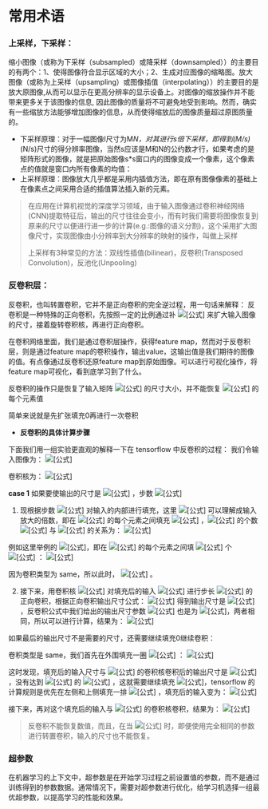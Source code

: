 # 常用术语

### 上采样，下采样：

​	缩小图像（或称为下采样（subsampled）或降采样（downsampled））的主要目的有两个：1、使得图像符合显示区域的大小；2、生成对应图像的缩略图。
​    放大图像（或称为上采样（upsampling）或图像插值（interpolating））的主要目的是放大原图像,从而可以显示在更高分辨率的显示设备上。对图像的缩放操作并不能带来更多关于该图像的信息, 因此图像的质量将不可避免地受到影响。然而，确实有一些缩放方法能够增加图像的信息，从而使得缩放后的图像质量超过原图质量的。

- 下采样原理：对于一幅图像I尺寸为M*N，对其进行s倍下采样，即得到(M/s)*(N/s)尺寸的得分辨率图像，当然s应该是M和N的公约数才行，如果考虑的是矩阵形式的图像，就是把原始图像s*s窗口内的图像变成一个像素，这个像素点的值就是窗口内所有像素的均值：
- 上采样原理：图像放大几乎都是采用内插值方法，即在原有图像像素的基础上在像素点之间采用合适的插值算法插入新的元素。

> 在应用在计算机视觉的深度学习领域，由于输入图像通过卷积神经网络(CNN)提取特征后，输出的尺寸往往会变小，而有时我们需要将图像恢复到原来的尺寸以便进行进一步的计算(e.g.:图像的语义分割)，这个采用扩大图像尺寸，实现图像由小分辨率到大分辨率的映射的操作，叫做上采样
>
> 上采样有3种常见的方法：双线性插值(bilinear)，反卷积(Transposed Convolution)，反池化(Unpooling)

### 反卷积层：

反卷积，也叫转置卷积，它并不是正向卷积的完全逆过程，用一句话来解释：
反卷积是一种特殊的正向卷积，先按照一定的比例通过补 ![[公式]](https://www.zhihu.com/equation?tex=0) 来扩大输入图像的尺寸，接着旋转卷积核，再进行正向卷积。

在卷积网络里面，我们是通过卷积层操作，获得feature map，然而对于反卷积层，则是通过feature map的卷积操作，输出value，这输出值是我们期待的图像的值。有点像通过反卷积还原feature map到原始图像。可以进行可视化操作，将feature map可视化，看到底学习到了什么。

反卷积的操作只是恢复了输入矩阵 ![[公式]](https://www.zhihu.com/equation?tex=X) 的尺寸大小，并不能恢复 ![[公式]](https://www.zhihu.com/equation?tex=X) 的每个元素值

简单来说就是先扩张填充0再进行一次卷积

- **反卷积的具体计算步骤**

下面我们用一组实验更直观的解释一下在 tensorflow 中反卷积的过程：
我们令输入图像为：
![[公式]](https://www.zhihu.com/equation?tex=%5Cbegin%7Balign%2A%7D+input+%3D+++%5Cleft%5B%5Cbegin%7Barray%7D%7Bccc%7D+++++1+%26+2+%26+3+%5C%5C+++++4+%26+5+%26+6+%5C%5C+++++7+%26+8+%26+9+%5C%5C+++%5Cend%7Barray%7D%5Cright%5D+%5Cend%7Balign%2A%7D)

卷积核为：
![[公式]](https://www.zhihu.com/equation?tex=%5Cbegin%7Balign%2A%7D+kernel+%3D+++%5Cleft%5B%5Cbegin%7Barray%7D%7Bccc%7D+++++1+%26+0+%26+0+%5C%5C+++++0+%26+1+%26+0+%5C%5C+++++0+%26+0+%26+1+%5C%5C+++%5Cend%7Barray%7D%5Cright%5D+%5Cend%7Balign%2A%7D)

**case 1**
如果要使输出的尺寸是 ![[公式]](https://www.zhihu.com/equation?tex=5%5Ctimes+5) ，步数 ![[公式]](https://www.zhihu.com/equation?tex=stride%3D2) 

1. 现根据步数 ![[公式]](https://www.zhihu.com/equation?tex=strides) 对输入的内部进行填充，这里 ![[公式]](https://www.zhihu.com/equation?tex=strides) 可以理解成输入放大的倍数，即在 ![[公式]](https://www.zhihu.com/equation?tex=input) 的每个元素之间填充 ![[公式]](https://www.zhihu.com/equation?tex=0) ，![[公式]](https://www.zhihu.com/equation?tex=0) 的个数 ![[公式]](https://www.zhihu.com/equation?tex=n) 与 ![[公式]](https://www.zhihu.com/equation?tex=strides) 的关系为：
   ![[公式]](https://www.zhihu.com/equation?tex=n%3Dstrides-1)

例如这里举例的 ![[公式]](https://www.zhihu.com/equation?tex=strides%3D2)，即在 ![[公式]](https://www.zhihu.com/equation?tex=input) 的每个元素之间填 ![[公式]](https://www.zhihu.com/equation?tex=1) 个 ![[公式]](https://www.zhihu.com/equation?tex=0) ：
![[公式]](https://www.zhihu.com/equation?tex=%5Cbegin%7Balign%2A%7D+input_%7Bpad%7D+%3D+++%5Cleft%5B%5Cbegin%7Barray%7D%7Bccccc%7D+++++1+%26+0+%26+2+%26+0+%26+3+%5C%5C+++++0+%26+0+%26+0+%26+0+%26+0+%5C%5C+++++4+%26+0+%26+5+%26+0+%26+6+%5C%5C+++++0+%26+0+%26+0+%26+0+%26+0+%5C%5C+++++7+%26+0+%26+8+%26+0+%26+9+%5C%5C+++%5Cend%7Barray%7D%5Cright%5D+%5Cend%7Balign%2A%7D)

因为卷积类型为 same，所以此时， ![[公式]](https://www.zhihu.com/equation?tex=i%3D5%2Ck%3D3%2Cs%3D1%2Cp%3D1) 。

2. 接下来，用卷积核 ![[公式]](https://www.zhihu.com/equation?tex=kernel) 对填充后的输入 ![[公式]](https://www.zhihu.com/equation?tex=input_%7Bpad%7D) 进行步长 ![[公式]](https://www.zhihu.com/equation?tex=stride%3D1) 的正向卷积，根据正向卷积输出尺寸公式： ![[公式]](https://www.zhihu.com/equation?tex=o%3D%5Cfrac%7Bi-k%2B2p%7D%7Bs%7D%2B1%3D%5Cfrac%7B5-3%2B2%5Ctimes1%7D%7B1%7D%2B1%3D5) 得到输出尺寸是 ![[公式]](https://www.zhihu.com/equation?tex=5%5Ctimes+5) ，反卷积公式中我们给出的输出尺寸参数 ![[公式]](https://www.zhihu.com/equation?tex=output%5C_shape) 也是为 ![[公式]](https://www.zhihu.com/equation?tex=5)，两者相同，所以可以进行计算，结果为：
   ![[公式]](https://www.zhihu.com/equation?tex=%5Cbegin%7Balign%2A%7D+output+%3D+++%5Cleft%5B%5Cbegin%7Barray%7D%7Bccccc%7D+++++1+%26+0+%26+2+%26+0+%26+3+%5C%5C+++++0+%26+6+%26+0+%26+8+%26+0+%5C%5C+++++4+%26+0+%26+5+%26+0+%26+6+%5C%5C+++++0+%26+12+%26+0+%26+14+%26+0+%5C%5C+++++7+%26+0+%26+8+%26+0+%26+9+%5C%5C+++%5Cend%7Barray%7D%5Cright%5D+%5Cend%7Balign%2A%7D)



如果最后的输出尺寸不是需要的尺寸，还需要继续填充0继续卷积：

卷积类型是 same，我们首先在外围填充一圈 ![[公式]](https://www.zhihu.com/equation?tex=0) ：
![[公式]](https://www.zhihu.com/equation?tex=%5Cbegin%7Balign%2A%7D+input+%3D+++%5Cleft%5B%5Cbegin%7Barray%7D%7Bcccccccc%7D++++++++++0+%26+0+%26+0+%26+0+%26+0+%26+0+%26+0+%5C%5C++++++0+%26+1+%26+0+%26+2+%26+0+%26+3+%26+0+%5C%5C++++++0+%26+0+%26+0+%26+0+%26+0+%26+0+%26+0+%5C%5C++++++0+%26+4+%26+0+%26+5+%26+0+%26+6+%26+0+%5C%5C++++++0+%26+0+%26+0+%26+0+%26+0+%26+0+%26+0+%5C%5C++++++0+%26+7+%26+0+%26+8+%26+0+%26+9+%26+0+%5C%5C++++++0+%26+0+%26+0+%26+0+%26+0+%26+0+%26+0+%5C%5C+++%5Cend%7Barray%7D%5Cright%5D+%5Cend%7Balign%2A%7D)

这时发现，填充后的输入尺寸与 ![[公式]](https://www.zhihu.com/equation?tex=3%5Ctimes3) 的卷积核卷积后的输出尺寸是 ![[公式]](https://www.zhihu.com/equation?tex=5%5Ctimes+5) ，没有达到 ![[公式]](https://www.zhihu.com/equation?tex=output%5C_shape) 的 ![[公式]](https://www.zhihu.com/equation?tex=6%5Ctimes+6) ，这就需要继续填充 ![[公式]](https://www.zhihu.com/equation?tex=0)，tensorflow 的计算规则是优先在左侧和上侧填充一排 ![[公式]](https://www.zhihu.com/equation?tex=0) ，填充后的输入变为：
![[公式]](https://www.zhihu.com/equation?tex=%5Cbegin%7Balign%2A%7D+input+%3D+++%5Cleft%5B%5Cbegin%7Barray%7D%7Bcccccccc%7D+++++0+%26+0+%26+0+%26+0+%26+0+%26+0+%26+0+%26+0+%5C%5C+++++0+%26+0+%26+0+%26+0+%26+0+%26+0+%26+0+%26+0+%5C%5C+++++0+%26+0+%26+1+%26+0+%26+2+%26+0+%26+3+%26+0+%5C%5C+++++0+%26+0+%26+0+%26+0+%26+0+%26+0+%26+0+%26+0+%5C%5C+++++0+%26+0+%26+4+%26+0+%26+5+%26+0+%26+6+%26+0+%5C%5C+++++0+%26+0+%26+0+%26+0+%26+0+%26+0+%26+0+%26+0+%5C%5C+++++0+%26+0+%26+7+%26+0+%26+8+%26+0+%26+9+%26+0+%5C%5C+++++0+%26+0+%26+0+%26+0+%26+0+%26+0+%26+0+%26+0+%5C%5C+++%5Cend%7Barray%7D%5Cright%5D+%5Cend%7Balign%2A%7D)

接下来，再对这个填充后的输入与 ![[公式]](https://www.zhihu.com/equation?tex=3%5Ctimes3) 的卷积核卷积，结果为：
![[公式]](https://www.zhihu.com/equation?tex=%5Cbegin%7Balign%2A%7D+input+%3D+++%5Cleft%5B%5Cbegin%7Barray%7D%7Bcccccc%7D+++++1+%26+0+%26+2+%26+0+%26+3+%26+0+%5C%5C+++++0+%26+1+%26+0+%26+2+%26+0+%26+3+%5C%5C+++++4+%26+0+%26+6+%26+0+%26+8+%26+0+%5C%5C+++++0+%26+4+%26+0+%26+5+%26+0+%26+6+%5C%5C+++++7+%26+0+%26+12+%26+0+%26+14+%26+0+%5C%5C+++++0+%26+7+%26+0+%26+8+%26+0+%26+9+%5C%5C+++%5Cend%7Barray%7D%5Cright%5D+%5Cend%7Balign%2A%7D)

> 反卷积不能恢复数值，而且，在当 ![[公式]](https://www.zhihu.com/equation?tex=stride%5Cgeq2) 时，即便使用完全相同的参数进行转置卷积，输入的尺寸也不能恢复。

###  超参数

​	在机器学习的上下文中，超参数是在开始学习过程之前设置值的参数，而不是通过训练得到的参数数据。通常情况下，需要对超参数进行优化，给学习机选择一组最优超参数，以提高学习的性能和效果。
